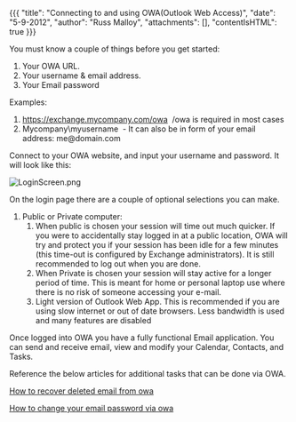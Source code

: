{{{
  "title": "Connecting to and using OWA(Outlook Web Access)",
  "date": "5-9-2012",
  "author": "Russ Malloy",
  "attachments": [],
  "contentIsHTML": true
}}}

<p>You must know a couple of things before you get started:</p>
<ol>
  <li>Your OWA URL.</li>
  <li>Your username &amp; email address.</li>
  <li>Your Email password</li>
</ol>
<p>Examples:</p>
<ol>
  <li><a href="https://exchange.mycompany.com/owa">https://exchange.mycompany.com/owa</a>&nbsp; /owa is required in most cases</li>
  <li>Mycompany\myusername&nbsp; - It can also be in form of your email address: me@domain.com</li>
</ol>
<p>Connect to your OWA website, and input your username and password. It will look like this:</p>
<p><img src="https://t3n.zendesk.com/attachments/token/hjqelb1kvoghczw/?name=LoginScreen.png" alt="LoginScreen.png" />
</p>
<p>On the login page there are a couple of optional selections you can make.</p>
<ol>
  <li>Public or Private computer:&nbsp;
    <ol>
      <li>When public is chosen your session will time out much quicker. If you were to accidentally stay logged in at a public location, OWA will try and protect you if your session has been idle for a few minutes (this time-out is configured by Exchange
        administrators). It is still recommended to log out when you are done.</li>
      <li>When Private is chosen your session will stay active for a longer period of time. This is meant for home or personal laptop use where there is no risk of someone accessing your e-mail.</li>
      <li>Light version of Outlook Web App. This is recommended if you are using slow internet or out of date browsers. Less bandwidth is used and many features are disabled</li>
    </ol>
  </li>
</ol>

<p>Once logged into OWA you have a fully functional Email application. You can send and receive email, view and modify your Calendar, Contacts, and Tasks.</p>
<p>Reference the below articles for additional tasks that can be done via OWA.</p>

<p><a href="http://help.tier3.com/entries/21415853-how-to-recover-deleted-email-from-owa">How to recover deleted email from owa</a>
</p>
<p><a href="http://help.tier3.com/entries/21401011-how-to-change-your-email-password-via-owa">How to change your email password via owa</a>
</p>